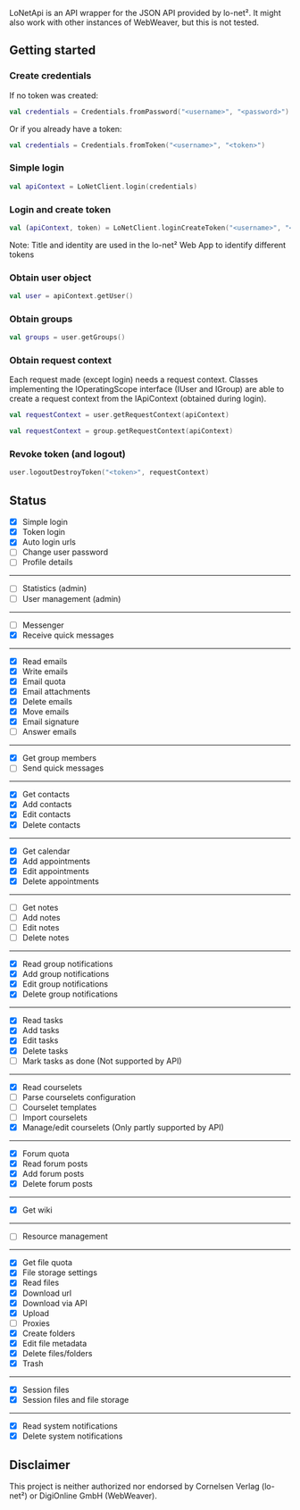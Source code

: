 LoNetApi is an API wrapper for the JSON API provided by lo-net².
It might also work with other instances of WebWeaver, but this is not tested.

## Getting started

### Create credentials
If no token was created:
```kotlin
val credentials = Credentials.fromPassword("<username>", "<password>")
```
Or if you already have a token:
```kotlin
val credentials = Credentials.fromToken("<username>", "<token>")
```

### Simple login
```kotlin
val apiContext = LoNetClient.login(credentials)
```

### Login and create token
```kotlin
val (apiContext, token) = LoNetClient.loginCreateToken("<username>", "<password>", "<title>", "<identity>")
```
Note: Title and identity are used in the lo-net² Web App to identify different tokens

### Obtain user object
```kotlin
val user = apiContext.getUser()
```

### Obtain groups
```kotlin
val groups = user.getGroups()
```

### Obtain request context
Each request made (except login) needs a request context. Classes implementing the IOperatingScope interface (IUser and IGroup) are able to create a request context from the IApiContext (obtained during login).
```kotlin
val requestContext = user.getRequestContext(apiContext)
```
```kotlin
val requestContext = group.getRequestContext(apiContext)
```

### Revoke token (and logout)
```kotlin
user.logoutDestroyToken("<token>", requestContext)
```

## Status
- [x] Simple login
- [x] Token login
- [x] Auto login urls
- [ ] Change user password
- [ ] Profile details
---
- [ ] Statistics (admin)
- [ ] User management (admin)
---
- [ ] Messenger
- [x] Receive quick messages
---
- [x] Read emails
- [x] Write emails
- [x] Email quota
- [x] Email attachments
- [x] Delete emails
- [x] Move emails
- [x] Email signature
- [ ] Answer emails
---
- [x] Get group members
- [ ] Send quick messages
---
- [x] Get contacts
- [x] Add contacts
- [x] Edit contacts
- [x] Delete contacts
---
- [x] Get calendar
- [x] Add appointments
- [x] Edit appointments
- [x] Delete appointments
---
- [ ] Get notes
- [ ] Add notes
- [ ] Edit notes
- [ ] Delete notes
---
- [x] Read group notifications
- [x] Add group notifications
- [x] Edit group notifications
- [x] Delete group notifications
---
- [x] Read tasks
- [x] Add tasks
- [x] Edit tasks
- [x] Delete tasks
- [ ] Mark tasks as done (Not supported by API)
---
- [x] Read courselets
- [ ] Parse courselets configuration
- [ ] Courselet templates
- [ ] Import courselets
- [x] Manage/edit courselets (Only partly supported by API)
---
- [x] Forum quota
- [x] Read forum posts
- [x] Add forum posts
- [x] Delete forum posts
---
- [x] Get wiki
---
- [ ] Resource management
---
- [x] Get file quota
- [x] File storage settings
- [x] Read files
- [x] Download url
- [x] Download via API
- [x] Upload
- [ ] Proxies
- [x] Create folders
- [x] Edit file metadata
- [x] Delete files/folders
- [x] Trash
---
- [x] Session files
- [x] Session files and file storage
---
- [x] Read system notifications
- [x] Delete system notifications

## Disclaimer
This project is neither authorized nor endorsed by Cornelsen Verlag (lo-net²) or DigiOnline GmbH (WebWeaver).